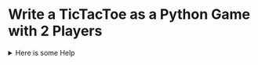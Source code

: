 # Write a TicTacToe as a Python Game with 2 Players

<details>
<summary>Here is some Help</summary>


## How does the program work:

- Create a Gamefield. This is a Matrix of 3x3
- run a endless loop
- each loop iteration is a player turn
- save in a variable which players is currently moving
- get the x and y coords as a input
- set the x or y at the coords
- check if someone won
    - if so exit the loop
- switch Players
- repeat 


</details>